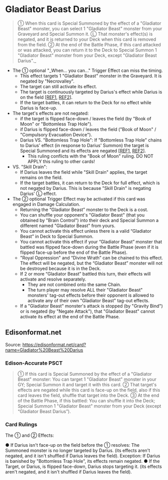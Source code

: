 # Gladiator Beast Darius

> ① When this card is Special Summoned by the effect of a "Gladiator Beast" monster, you can select 1 "Gladiator Beast" monster from your Graveyard and Special Summon it. Ⓛ That monster's effect(s) is negated, and it is returned to your Deck when this card is removed from the field. ② At the end of the Battle Phase, if this card attacked or was attacked, you can return it to the Deck to Special Summon 1 "Gladiator Beast" monster from your Deck, except "Gladiator Beast Darius"._

*   The ① optional "_When... you can..." Trigger Effect can miss the timing.
    *   This effect targets 1 "Gladiator Beast" monster in the Graveyard. It is negated by "Necrovalley".
    *   The target can still activate its effect.
    *   The target is continuously targeted by Darius's effect while Darius is on the field \[[REF1](https://www.pojo.biz/board/showthread.php?t=847041), [REF2](https://www.pojo.biz/board/showpost.php?p=13130602&postcount=7)\].
    *   If the target battles, it can return to the Deck for no effect while Darius is face-up.
*   The target's effects are not negated:
    *   if the target is flipped face-down / leaves the field (by "Book of Moon" or "Bottomless Trap Hole").
    *   if Darius is flipped face-down / leaves the field ("Book of Moon" / "Compulsory Evacuation Device").
    *   Darius VS. "Bottomless Trap Hole": If "Bottomless Trap Hole" chains to Darius' effect (in response to Darius' Summon) the target is Special Summoned and its effects are negated \[[REF1](https://www.pojo.biz/board/showthread.php?t=847041), [REF2](https://www.pojo.biz/board/showpost.php?p=13130602&postcount=7)\].
        *   This ruling conflicts with the "Book of Moon" ruling. DO NOT APPLY this ruling to other cards!
*   VS. "Skill Drain":
    *   If Darius leaves the field while "Skill Drain" applies, the target remains on the field.
    *   If the target battles, it can return to the Deck for full effect, which is not negated by Darius. This is because "Skill Drain" is negating Darius' Ⓛ effect.
*   The ② optional Trigger Effect may be activated if this card was engaged in Damage Calculation.
    *   Returning the “Gladiator Beast” monster to the Deck is a cost.
    *   You can shuffle your opponent's "Gladiator Beast" (that you obtained by "Brain Control") into their deck and Special Summon a different named "Gladiator Beast" from yours.
    *   You cannot activate this effect unless there is a valid “Gladiator Beast” in Deck to Special Summon.
    *   You cannot activate this effect if your “Gladiator Beast” monster that battled was flipped face-down during the Battle Phase (even if it is flipped face-up before the end of the Battle Phase).
    *   "Royal Oppression" and “Divine Wrath” can be chained to this effect. The effect will be negated, but the “Gladiator Beast” monster will not be destroyed because it is in the Deck.
    *   If 2 or more “Gladiator Beast” battled this turn, their effects will activate and resolve separately.
        *   They are not combined onto the same Chain.
        *   The turn player may resolve ALL their "Gladiator Beast" monsters' tag-out effects before their opponent is allowed to activate any of their own "Gladiator Beast" tag-out effects.
    *   If a "Gladiator Beast" monster's attack is stopped (by "Gravity Bind") or is negated (by "Negate Attack"), that "Gladiator Beast" cannot activate its effect at the end of the Battle Phase.

## Edisonformat.net

Source: https://edisonformat.net/card?name=Gladiator%20Beast%20Darius

### Edison-Accurate PSCT

> ① If this card is Special Summoned by the effect of a "Gladiator Beast" monster:
> You can target 1 "Gladiator Beast" monster in your GY; Special Summon it and target it with this card.
> ② That target's effects are negated while this card is face-up on the field, also if this card leaves the field, shuffle that target into the Deck.
> ③ At the end of the Battle Phase, if this battled:
> You can shuffle it into the Deck; Special Summon 1 "Gladiator Beast" monster from your Deck (except “Gladiator Beast Darius”).

### Card Rulings

The ① and ② Effects:

● If Darius isn't face-up on the field before the ① resolves:
The Summoned monster is no longer targeted by Darius.
(its effects aren't negated, and it isn't shuffled if Darius leaves the field).
Exception: If Darius is banished by "Bottomless Trap Hole", its effects remain negated.
● If the Target, or Darius, is flipped face-down, Darius stops targeting it.
(its effects aren't negated, and it isn't shuffled if Darius leaves the field).
            